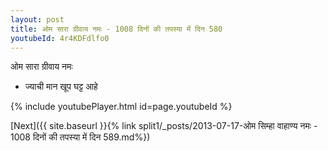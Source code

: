 ```yaml
---
layout: post
title: ओम सारा ग्रीवाय नमः - 1008 दिनों की तपस्या में दिन 580
youtubeId: 4r4KDFdlfo0
---
```

 
 
 ओम सारा ग्रीवाय नमः  
 
 -  ज्याची मान खूप घट्ट आहे 
 
  
 
  
 
 
 
 
 
 


{% include youtubePlayer.html id=page.youtubeId %}
 
[Next]({{ site.baseurl }}{% link  split1/_posts/2013-07-17-ओम सिम्हा वाहाण्य नमः - 1008 दिनों की तपस्या में दिन 589.md%})
 
